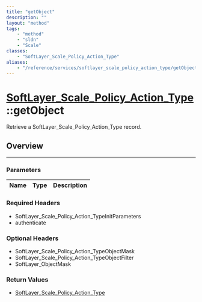 ```yaml
---
title: "getObject"
description: ""
layout: "method"
tags:
    - "method"
    - "sldn"
    - "Scale"
classes:
    - "SoftLayer_Scale_Policy_Action_Type"
aliases:
    - "/reference/services/softlayer_scale_policy_action_type/getObject"
---
```

# [SoftLayer_Scale_Policy_Action_Type](/reference/services/SoftLayer_Scale_Policy_Action_Type)::getObject

Retrieve a SoftLayer_Scale_Policy_Action_Type record.


## Overview 


-----

### Parameters 
|Name | Type | Description |
| --- | --- | --- |


### Required Headers
* SoftLayer_Scale_Policy_Action_TypeInitParameters
* authenticate


### Optional Headers
* SoftLayer_Scale_Policy_Action_TypeObjectMask
* SoftLayer_Scale_Policy_Action_TypeObjectFilter
* SoftLayer_ObjectMask

### Return Values
* <a href='/reference/datatypes/SoftLayer_Scale_Policy_Action_Type'>SoftLayer_Scale_Policy_Action_Type </a>





